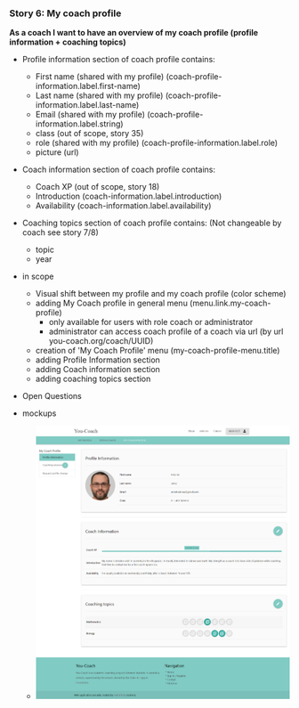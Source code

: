### Story 6: My coach profile

**As a coach I want to have an overview of my coach profile (profile information + coaching topics)**

 - Profile information section of coach profile contains:
     - First name (shared with my profile)  (coach-profile-information.label.first-name)
     - Last name (shared with my profile) (coach-profile-information.label.last-name)
     - Email (shared with my profile) (coach-profile-information.label.string)
     - class (out of scope, story 35)
     - role (shared with my profile) (coach-profile-information.label.role)
     - picture (url)
     
 - Coach information section of coach profile contains:
      - Coach XP (out of scope, story 18)
      - Introduction (coach-information.label.introduction)
      - Availability (coach-information.label.availability)
      
  - Coaching topics section of coach profile contains: (Not changeable by coach see story 7/8)
    - topic
    - year

  - in scope
      - Visual shift between my profile and my coach profile (color scheme)
      - adding My Coach profile in general menu (menu.link.my-coach-profile)
        - only available for users with role coach or administrator
        - administrator can access coach profile of a coach via url (by url you-coach.org/coach/UUID)
      - creation of 'My Coach Profile' menu (my-coach-profile-menu.title)
      - adding Profile Information section 
      - adding Coach information section
      - adding coaching topics section
      
  - Open Questions


 - mockups
     - ![signin](../img/my-coach-profile.png)
  
